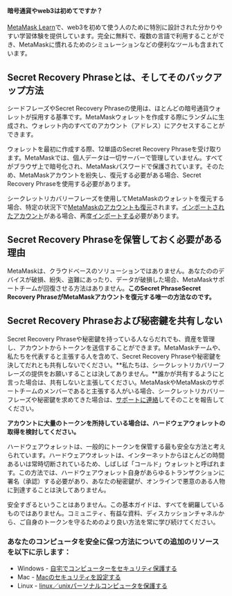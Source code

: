 
#### 暗号通貨やweb3は初めてですか？


[MetaMask Learn](https://learn.metamask.io/)で、web3を初めて使う人のために特別に設計された分かりやすい学習体験を提供しています。完全に無料で、複数の言語で利用することができ、MetaMaskに慣れるためのシミュレーションなどの便利なツールも含まれています。



Secret Recovery Phraseとは、そしてそのバックアップ方法
--------------------------------------


シードフレーズやSecret Recovery Phraseの使用は、ほとんどの暗号通貨ウォレットが採用する基準です。MetaMaskウォレットを作成する際にランダムに生成され、ウォレット内のすべてのアカウント（アドレス）にアクセスすることができます。


ウォレットを最初に作成する際、12単語のSecret Recovery Phraseを受け取ります。MetaMaskでは、個人データは一切サーバーで管理していません。すべてがブラウザ上で暗号化され、MetaMaskパスワードで保護されています。そのため、MetaMaskアカウントを紛失し、復元する必要がある場合、Secret Recovery Phraseを使用する必要があります。


シークレットリカバリーフレーズを使用してMetaMaskのウォレットを復元する場合、特定の状況下で[MetaMaskのアカウントも復元](https://metamask.zendesk.com/hc/en-us/articles/360015489271)されます。[インポートされたアカウント](https://metamask.zendesk.com/hc/en-us/articles/360015289932-What-are-imported-accounts-)がある場合、再度[インポートする](https://metamask.zendesk.com/hc/en-us/articles/360015489331)必要があります。　


Secret Recovery Phraseを保管しておく必要がある理由
------------------------------------


MetaMaskは、クラウドベースのソリューションではありません。あなたののデバイスが破損、紛失、盗難にあったり、データが破損した場合、MetaMaskサポートチームが回復させる方法はありません。**このSecret PhraseSecret Recovery PhraseがMetaMaskアカウントを復元する唯一の方法なのです。**


Secret Recovery Phraseおよび秘密鍵を共有しない
----------------------------------


Secret Recovery Phraseや秘密鍵を持っている人ならだれでも、資産を管理し、アカウントからトークンを送信することができます。MetaMaskチームや、私たちを代表すると主張する人を含めて、Secret Recovery Phraseや秘密鍵を決してだれとも共有しないでください。**私たちは、シークレットリカバリーフレーズの提供をお願いすることは決してありません。**誰かが共有するようにと言った場合は、共有しないと主張してください。MetaMaskやMetaMaskのサポートチームのメンバーであると主張する人がいる場合、シークレットリカバリーフレーズや秘密鍵を求めてきた場合は、[サポートに連絡](https://metamask.zendesk.com/hc/en-us/articles/360058969391)してそのことを報告してください。


**アカウントに大量のトークンを所持している場合は、ハードウェアウォレットの取得を検討してください。**


ハードウェアウォレットは、一般的にトークンを保管する最も安全な方法と考えられています。ハードウェアウオレットは、インターネットからほとんどの時間あるいは常時切断されているため、しばしば「コールド」ウォレットと呼ばれます。この方法では、ハードウェアウォレット自身があらゆるトランザクションに署名（承認）する必要があり、あなたの秘密鍵が、オンラインで悪意のある人物に到達することは決してありません。


安全すぎるということはありません。この基本ガイドは、すべてを網羅しているものではありません。コミュニティ、有益な資料、ディスカッションチャネルから、ご自身のトークンを守るためのより良い方法を常に学び続けてください。


### あなたのコンピュータを安全に保つ方法についての追加のリソースを以下に示します：


* Windows - [自宅でコンピューターをセキュリティ保護する](https://support.microsoft.com/en-us/windows/keep-your-computer-secure-at-home-c348f24f-a4f0-de5d-9e4a-e0fc156ab221)
* Mac - [Macのセキュリティを設定する](https://support.apple.com/en-in/guide/mac-help/flvlt003/mac)
* Linux - [linux／unixパーソナルコンピュータを保護する](https://safecomputing.umich.edu/protect-yourself/secure-your-devices/personal-computer/linuxunix)
